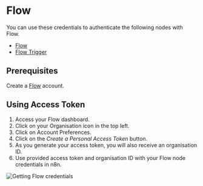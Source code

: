 # Flow

You can use these credentials to authenticate the following nodes with Flow.

- [Flow](/integrations/nodes/n8n-nodes-base.flow/)
- [Flow Trigger](/integrations/trigger-nodes/n8n-nodes-base.flowTrigger/)

## Prerequisites

Create a [Flow](https://www.getflow.com/) account.

## Using Access Token

1. Access your Flow dashboard.
2. Click on your Organisation icon in the top left.
3. Click on Account Preferences.
4. Click on the *Create a Personal Access Token* button.
5. As you generate your access token, you will also receive an organisation ID.
6. Use provided access token and organisation ID with your Flow node credentials in n8n.

![Getting Flow credentials](/_images/integrations/credentials/flow/using-access-token.gif)
